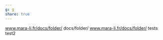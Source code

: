 ```yaml
---
g: g
share: true
---
```


www.mara-li.fr/docs/folder/
docs/folder/
www.mara-li.fr/docs/folder/
tests
test2